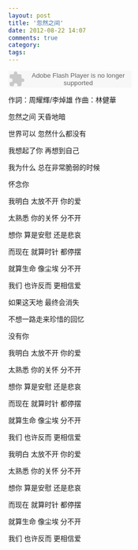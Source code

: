 ```yaml
---
layout: post
title: '忽然之间'
date: 2012-08-22 14:07
comments: true
category: 
tags:
---
```

    

<object classid="clsid:d27cdb6e-ae6d-11cf-96b8-444553540000" codebase=" http://fpdownload.macromedia.com/pub/shockwave/cabs/flash/swflash.cab#version=7,0,0,0" width="250" height="34"><param name="allowScriptAccess" value="sameDomain"><param name="movie" value=" http://l.5sing.com/player.swf?songtype=fc&songid=7504406"><param name="quality" value="high"><param name="bgcolor" value="#ffffff"><embed src=" http://l.5sing.com/player.swf?songtype=fc&songid=7504406" quality="high" bgcolor="#ffffff" width="250" height="34" allowScriptAccess="sameDomain" type="application/x-shockwave-flash" pluginspage=" http://www.macromedia.com/go/getflashplayer" /></object>

作詞：周耀輝/李焯雄
作曲：林健華

忽然之间
天昏地暗

世界可以
忽然什么都没有

我想起了你
再想到自己

我为什么
总在非常脆弱的时候

怀念你


我明白 太放不开 你的爱

太熟悉 你的关怀 分不开

想你 算是安慰 还是悲哀

而现在 就算时针 都停摆

就算生命 像尘埃 分不开

我们 也许反而 更相信爱


如果这天地
最终会消失

不想一路走来珍惜的回忆

没有你


我明白 太放不开 你的爱

太熟悉 你的关怀 分不开

想你 算是安慰 还是悲哀

而现在 就算时针 都停摆

就算生命 像尘埃 分不开

我们 也许反而 更相信爱


我明白 太放不开 你的爱

太熟悉 你的关怀 分不开

想你 算是安慰 还是悲哀

而现在 就算时针 都停摆

就算生命 像尘埃 分不开

我们 也许反而 更相信爱